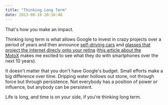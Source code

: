```yaml
---
title: "Thinking Long Term"
date: 2013-08-18 20:16:46
---
```


That's how you make an impact.

Thinking long term is what allows Google to invest in crazy projects over a period of years and then announce <a href="http://en.wikipedia.org/wiki/Google_driverless_car">self-driving cars</a> and <a href="http://gizmodo.com/5994132/heres-how-google-glass-actually-works">glasses that project the internet direcly onto your retina</a> (<a href="http://www.wired.com/gadgetlab/2013/08/inside-story-of-moto-x/">this article about the MotoX</a> makes me excited to see what they do with smartphones over the next 10 years).

It doesn't matter that you don't have Google's budget. Small efforts make a big difference over time. Dripping water hollows out stone, not through force but through persistence. Not everybody has a position of power or influence, but anybody can be persistent. 

Life is long, and time is on your side, if you're thinking long term.
